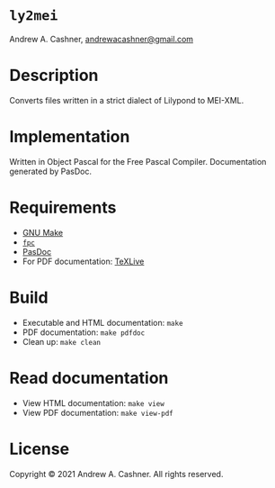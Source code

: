 # `ly2mei`

Andrew A. Cashner, <andrewacashner@gmail.com>

# Description

Converts files written in a strict dialect of Lilypond to MEI-XML.

# Implementation

Written in Object Pascal for the Free Pascal Compiler. Documentation generated
by PasDoc. 

# Requirements

- [GNU Make](https://www.gnu.org/software/make/)
- [`fpc`](https://www.freepascal.org/)
- [PasDoc](https://pasdoc.github.io/index)
- For PDF documentation: [TeXLive](https://tug.org/texlive/)

# Build 

- Executable and HTML documentation: `make`
- PDF documentation: `make pdfdoc`
- Clean up: `make clean`

# Read documentation

- View HTML documentation: `make view`
- View PDF documentation: `make view-pdf`

# License

Copyright © 2021 Andrew A. Cashner. All rights reserved.


